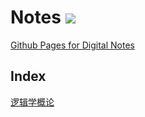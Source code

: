 # Notes ![](https://img.shields.io/github/license/Surface0Tension/Notes)
[Github Pages for Digital Notes](https://surface0tension.github.io/Notes)

## Index
[逻辑学概论](https://surface0tension.github.io/Notes/IntroductionOFLogics/%E9%80%BB%E8%BE%91%E5%AD%A6%E6%A6%82%E8%AE%BA%20c67d82103f0c4726b547fe3b75bed1b5.html)
